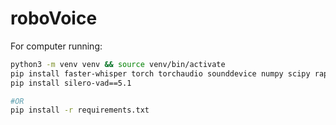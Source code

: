 # roboVoice

For computer running:
```bash
python3 -m venv venv && source venv/bin/activate
pip install faster-whisper torch torchaudio sounddevice numpy scipy rapidfuzz pyyaml
pip install silero-vad==5.1 

#OR 
pip install -r requirements.txt
```